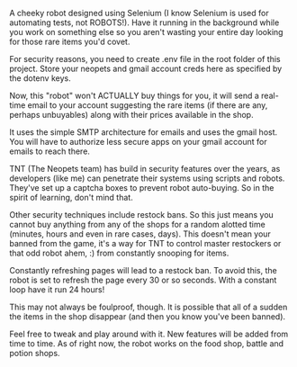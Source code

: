 A cheeky robot designed using Selenium (I know Selenium is used for automating tests, not ROBOTS!). Have it running in the background while you work on something 
else so you aren't wasting your entire day looking for those rare items you'd covet. 

For security reasons, you need to create .env file in the root folder of this project. Store your neopets and gmail account creds here as specified by the dotenv
keys.

Now, this "robot" won't ACTUALLY buy things for you, it will send a real-time email to your account suggesting the rare items (if there are any, perhaps unbuyables) 
along with their prices available in the shop.

It uses the simple SMTP architecture for emails and uses the gmail host. You will have to authorize less secure apps on your gmail account for emails to reach
there. 

TNT (The Neopets team) has build in security features over the years, as developers (like me) can penetrate their systems using scripts and robots. They've set
up a captcha boxes to prevent robot auto-buying. So in the spirit of learning, don't mind that.

Other security techniques include restock bans. So this just means you cannot buy anything from any of the shops for a random alotted time (minutes, hours and 
even in rare cases, days). This doesn't mean your banned from the game, it's a way for TNT to control master restockers or that odd robot ahem, :) from constantly 
snooping for items.

Constantly refreshing pages will lead to a restock ban. To avoid this, the robot is set to refresh the page every 30 or so seconds. With a constant loop have it run
24 hours!  

This may not always be foulproof, though. It is possible that all of a sudden the items in the shop disappear (and then you know you've been banned).

Feel free to tweak and play around with it. New features will be added from time to time. As of right now, the robot works on the food shop, battle and potion
shops.
